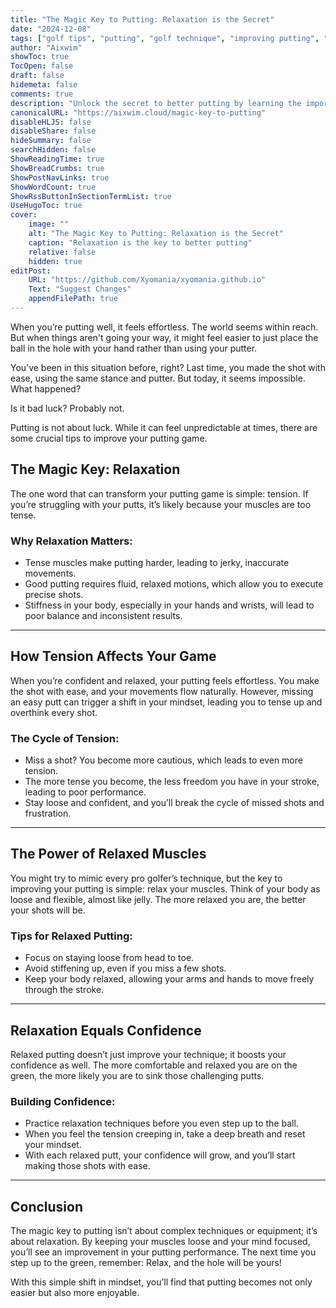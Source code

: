 ```yaml
---
title: "The Magic Key to Putting: Relaxation is the Secret"
date: "2024-12-08"
tags: ["golf tips", "putting", "golf technique", "improving putting", "golf confidence"]
author: "Aixwim"
showToc: true
TocOpen: false
draft: false
hidemeta: false
comments: true
description: "Unlock the secret to better putting by learning the importance of relaxation and fluid movement. Discover how tension affects your game and how to putt with confidence."
canonicalURL: "https://aixwim.cloud/magic-key-to-putting"
disableHLJS: false
disableShare: false
hideSummary: false
searchHidden: false
ShowReadingTime: true
ShowBreadCrumbs: true
ShowPostNavLinks: true
ShowWordCount: true
ShowRssButtonInSectionTermList: true
UseHugoToc: true
cover:
    image: ""
    alt: "The Magic Key to Putting: Relaxation is the Secret"
    caption: "Relaxation is the key to better putting"
    relative: false
    hidden: true
editPost:
    URL: "https://github.com/Xyomania/xyomania.github.io"
    Text: "Suggest Changes"
    appendFilePath: true
---
```


When you’re putting well, it feels effortless. The world seems within reach. But when things aren't going your way, it might feel easier to just place the ball in the hole with your hand rather than using your putter.

You’ve been in this situation before, right? Last time, you made the shot with ease, using the same stance and putter. But today, it seems impossible. What happened?

Is it bad luck? Probably not.

Putting is not about luck. While it can feel unpredictable at times, there are some crucial tips to improve your putting game.

<!--more-->

## The Magic Key: Relaxation  

The one word that can transform your putting game is simple: tension. If you’re struggling with your putts, it’s likely because your muscles are too tense.  

### Why Relaxation Matters:
- Tense muscles make putting harder, leading to jerky, inaccurate movements.  
- Good putting requires fluid, relaxed motions, which allow you to execute precise shots.  
- Stiffness in your body, especially in your hands and wrists, will lead to poor balance and inconsistent results.  

---

## How Tension Affects Your Game  

When you’re confident and relaxed, your putting feels effortless. You make the shot with ease, and your movements flow naturally. However, missing an easy putt can trigger a shift in your mindset, leading you to tense up and overthink every shot.

### The Cycle of Tension:
- Miss a shot? You become more cautious, which leads to even more tension.  
- The more tense you become, the less freedom you have in your stroke, leading to poor performance.  
- Stay loose and confident, and you’ll break the cycle of missed shots and frustration.  

---

## The Power of Relaxed Muscles  

You might try to mimic every pro golfer’s technique, but the key to improving your putting is simple: relax your muscles. Think of your body as loose and flexible, almost like jelly. The more relaxed you are, the better your shots will be.  

### Tips for Relaxed Putting:
- Focus on staying loose from head to toe.  
- Avoid stiffening up, even if you miss a few shots.  
- Keep your body relaxed, allowing your arms and hands to move freely through the stroke.  

---

## Relaxation Equals Confidence  

Relaxed putting doesn’t just improve your technique; it boosts your confidence as well. The more comfortable and relaxed you are on the green, the more likely you are to sink those challenging putts.

### Building Confidence:
- Practice relaxation techniques before you even step up to the ball.  
- When you feel the tension creeping in, take a deep breath and reset your mindset.  
- With each relaxed putt, your confidence will grow, and you’ll start making those shots with ease.  

---

## Conclusion  

The magic key to putting isn’t about complex techniques or equipment; it’s about relaxation. By keeping your muscles loose and your mind focused, you’ll see an improvement in your putting performance. The next time you step up to the green, remember: Relax, and the hole will be yours!

With this simple shift in mindset, you’ll find that putting becomes not only easier but also more enjoyable.

